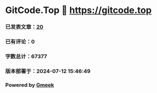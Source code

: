 # GitCode.Top :link: https://gitcode.top 
### 已发表文章：[20](https://gitcode.top/tag.html) 
### 已有评论：0 
### 字数总计：67377 
### 版本部署于：2024-07-12 15:46:49 
### Powered by [Gmeek](https://github.com/Meekdai/Gmeek)
